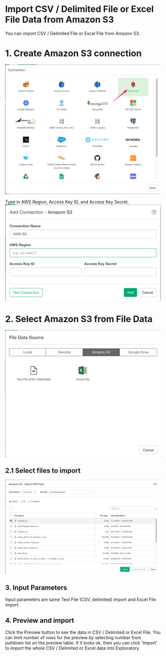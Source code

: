 # Import CSV / Delimited File or Excel File Data from Amazon S3

You can import CSV / Delimited File or Excel File from Amazon S3.

# 1. Create Amazon S3 connection
![](images/s3_create_connection1.png)

Type in AWS Region, Access Key ID, and Access Key Secret.
![](images/s3_create_connection2.png)


# 2. Select Amazon S3 from File Data
![](images/s3_file_select.png)


## 2.1 Select files to import
![](images/s3_file_select_dialog.png)


## 3. Input Parameters

Input parameters are same Text File (CSV, delimited) import and Excel File import.

## 4. Preview and import

Click the Preview button to see the data in CSV / Delimited or Excel File. You can limit number of rows for the preview by selecting number from pulldown list on the preview table. If it looks ok, then you can click 'Import' to import the whole CSV / Delimited or Excel data into Exploratory.
